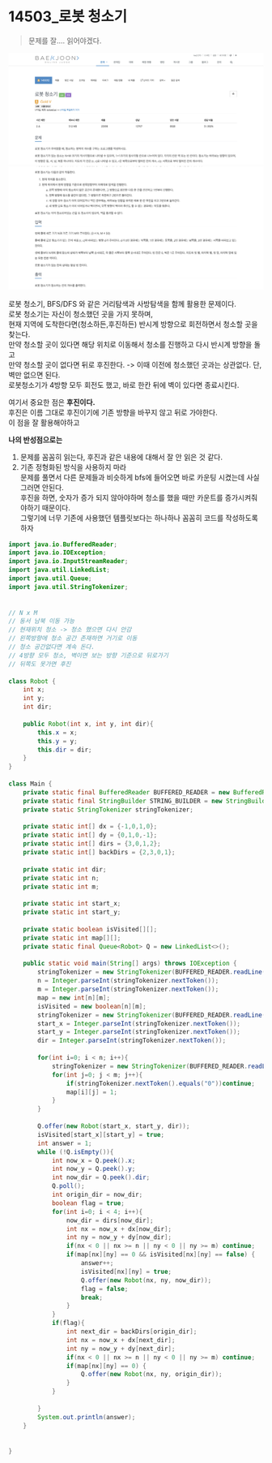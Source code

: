# 14503_로봇 청소기       
> 문제를 잘.... 읽어야겠다.      
   
![RobotOne.png](./images/RobotOne.png)     
![RobotTwo.png](./images/RobotTwo.png)    
   
로봇 청소기, BFS/DFS 와 같은 거리탐색과 사방탐색을 함께 활용한 문제이다.         
로봇 청소기는 자신이 청소했던 곳을 가지 못하며,         
현재 지역에 도착한다면(청소하든,후진하든) 반시계 방향으로 회전하면서 청소할 곳을 찾는다.       
만약 청소할 곳이 있다면 해당 위치로 이동해서 청소를 진행하고 다시 반시계 방향을 돌고         
만약 청소할 곳이 없다면 뒤로 후진한다. -> 이때 이전에 청소했던 곳과는 상관없다. 단, 벽만 없으면 된다.        
로봇청소기가 4방향 모두 회전도 했고, 바로 한칸 뒤에 벽이 있다면 종료시킨다.     
    
여기서 중요한 점은 **후진이다.**      
후진은 이름 그대로 후진이기에 기존 방향을 바꾸지 않고 뒤로 가야한다.     
이 점을 잘 활용해야하고      
      
**나의 반성점으로는**       
1. 문제를 꼼꼼히 읽는다, 후진과 같은 내용에 대해서 잘 안 읽은 것 같다.      
2. 기존 정형화된 방식을 사용하지 마라      
문제를 풀면서 다른 문제들과 비슷하게 bfs에 들어오면 바로 카운팅 시켰는데 사실 그러면 안된다.      
후진을 하면, 숫자가 증가 되지 않아야하며 청소를 했을 때만 카운트를 증가시켜줘야하기 때문이다.       
그렇기에 너무 기존에 사용했던 템플릿보다는 하나하나 꼼꼼히 코드를 작성하도록 하자    

  
```java
import java.io.BufferedReader;
import java.io.IOException;
import java.io.InputStreamReader;
import java.util.LinkedList;
import java.util.Queue;
import java.util.StringTokenizer;


// N x M
// 동서 남북 이동 가능
// 현재위치 청소 -> 청소 했으면 다시 안감
// 왼쪽방향에 청소 공간 존재하면 거기로 이동
// 청소 공간없다면 계속 돈다.
// 4방향 모두 청소, 벽이면 보는 방향 기준으로 뒤로가기
// 뒤쪽도 못가면 후진

class Robot {
    int x;
    int y;
    int dir;

    public Robot(int x, int y, int dir){
        this.x = x;
        this.y = y;
        this.dir = dir;
    }
}

class Main {
    private static final BufferedReader BUFFERED_READER = new BufferedReader(new InputStreamReader(System.in));
    private static final StringBuilder STRING_BUILDER = new StringBuilder();
    private static StringTokenizer stringTokenizer;

    private static int[] dx = {-1,0,1,0};
    private static int[] dy = {0,1,0,-1};
    private static int[] dirs = {3,0,1,2};
    private static int[] backDirs = {2,3,0,1};

    private static int dir;
    private static int n;
    private static int m;

    private static int start_x;
    private static int start_y;

    private static boolean isVisited[][];
    private static int map[][];
    private static final Queue<Robot> Q = new LinkedList<>();

    public static void main(String[] args) throws IOException {
        stringTokenizer = new StringTokenizer(BUFFERED_READER.readLine(), " ");
        n = Integer.parseInt(stringTokenizer.nextToken());
        m = Integer.parseInt(stringTokenizer.nextToken());
        map = new int[n][m];
        isVisited = new boolean[n][m];
        stringTokenizer = new StringTokenizer(BUFFERED_READER.readLine(), " ");
        start_x = Integer.parseInt(stringTokenizer.nextToken());
        start_y = Integer.parseInt(stringTokenizer.nextToken());
        dir = Integer.parseInt(stringTokenizer.nextToken());

        for(int i=0; i < n; i++){
            stringTokenizer = new StringTokenizer(BUFFERED_READER.readLine(), " ");
            for(int j=0; j < m; j++){
                if(stringTokenizer.nextToken().equals("0"))continue;
                map[i][j] = 1;
            }
        }

        Q.offer(new Robot(start_x, start_y, dir));
        isVisited[start_x][start_y] = true;
        int answer = 1;
        while (!Q.isEmpty()){
            int now_x = Q.peek().x;
            int now_y = Q.peek().y;
            int now_dir = Q.peek().dir;
            Q.poll();
            int origin_dir = now_dir;
            boolean flag = true;
            for(int i=0; i < 4; i++){
                now_dir = dirs[now_dir];
                int nx = now_x + dx[now_dir];
                int ny = now_y + dy[now_dir];
                if(nx < 0 || nx >= n || ny < 0 || ny >= m) continue;
                if(map[nx][ny] == 0 && isVisited[nx][ny] == false) {
                    answer++;
                    isVisited[nx][ny] = true;
                    Q.offer(new Robot(nx, ny, now_dir));
                    flag = false;
                    break;
                }
            }
            if(flag){
                int next_dir = backDirs[origin_dir];
                int nx = now_x + dx[next_dir];
                int ny = now_y + dy[next_dir];
                if(nx < 0 || nx >= n || ny < 0 || ny >= m) continue;
                if(map[nx][ny] == 0) {
                    Q.offer(new Robot(nx, ny, origin_dir));
                }
            }

        }
        System.out.println(answer);
    }


}
```
